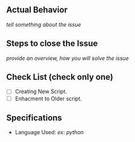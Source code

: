 ## Actual Behavior

_tell something about the issue_

## Steps to close the Issue

 _provide an overview, how you will solve the issue_

## Check List (check only one)

- [ ] Creating New Script.
- [ ] Enhacment to Older script.

## Specifications

  - Language Used: _ex: python_
